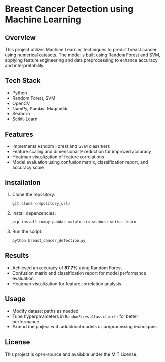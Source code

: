 # Breast Cancer Detection using Machine Learning

## Overview
This project utilizes Machine Learning techniques to predict breast cancer using numerical datasets. The model is built using Random Forest and SVM, applying feature engineering and data preprocessing to enhance accuracy and interpretability.

## Tech Stack
- Python
- Random Forest, SVM
- OpenCV
- NumPy, Pandas, Matplotlib
- Seaborn
- Scikit-Learn

## Features
- Implements Random Forest and SVM classifiers
- Feature scaling and dimensionality reduction for improved accuracy
- Heatmap visualization of feature correlations
- Model evaluation using confusion matrix, classification report, and accuracy score

## Installation
1. Clone the repository:
   ```bash
   git clone <repository_url>
   ```
2. Install dependencies:
   ```bash
   pip install numpy pandas matplotlib seaborn scikit-learn
   ```
3. Run the script:
   ```bash
   python breast_cancer_detection.py
   ```

## Results
- Achieved an accuracy of **87.7%** using Random Forest
- Confusion matrix and classification report for model performance evaluation
- Heatmap visualization for feature correlation analysis

## Usage
- Modify dataset paths as needed
- Tune hyperparameters in `RandomForestClassifier()` for better performance
- Extend the project with additional models or preprocessing techniques

## License
This project is open-source and available under the MIT License.

